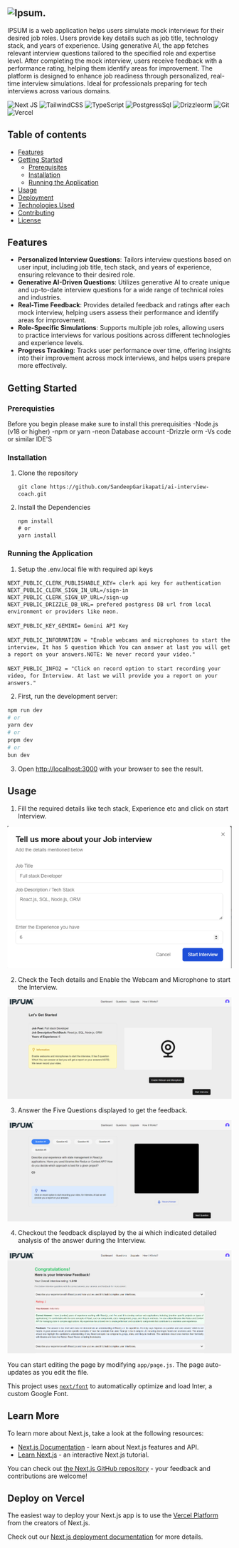 ## ![Ipsum](https://img.logoipsum.com/311.svg).

IPSUM is a web application helps users simulate mock interviews for their desired job roles. Users provide key details such as job title, technology stack, and years of experience. Using generative AI, the app fetches relevant interview questions tailored to the specified role and expertise level. After completing the mock interview, users receive feedback with a performance rating, helping them identify areas for improvement. The platform is designed to enhance job readiness through personalized, real-time interview simulations. Ideal for professionals preparing for tech interviews across various domains.

![Next JS](https://img.shields.io/badge/Next-black?style=for-the-badge&logo=next.js&logoColor=white) ![TailwindCSS](https://img.shields.io/badge/tailwindcss-%2338B2AC.svg?style=for-the-badge&logo=tailwind-css&logoColor=white) ![TypeScript](https://img.shields.io/badge/typescript-%23007ACC.svg?style=for-the-badge&logo=typescript&logoColor=white) ![PostgressSql](https://img.shields.io/badge/PostgreSQL-316192?style=for-the-badge&logo=postgresql&logoColor=white) ![Drizzleorm](https://img.shields.io/badge/drizzle-C5F74F?style=for-the-badge&logo=drizzle&logoColor=black) ![Git](https://img.shields.io/badge/git-%23F05033.svg?style=for-the-badge&logo=git&logoColor=white) ![Vercel](https://img.shields.io/badge/vercel-%23000000.svg?style=for-the-badge&logo=vercel&logoColor=white) 

## Table of contents
- [Features](#features)
- [Getting Started](#getting-started)
  - [Prerequisites](#prerequisites)
  - [Installation](#installation)
  - [Running the Application](#running-the-application)
- [Usage](#usage)
- [Deployment](#deployment)
- [Technologies Used](#technologies-used)
- [Contributing](#contributing)
- [License](#license)

## Features
- **Personalized Interview Questions**: Tailors interview questions based on user input, including job title, tech stack, and years of experience, ensuring relevance to their desired role.
- **Generative AI-Driven Questions**: Utilizes generative AI to create unique and up-to-date interview questions for a wide range of technical roles and industries.
- **Real-Time Feedback**: Provides detailed feedback and ratings after each mock interview, helping users assess their performance and identify areas for improvement.
- **Role-Specific Simulations**: Supports multiple job roles, allowing users to practice interviews for various positions across different technologies and experience levels.
- **Progress Tracking**: Tracks user performance over time, offering insights into their improvement across mock interviews, and helps users prepare more effectively.

## Getting Started

### Prerequisties
Before you begin please make sure to install this prerequisities
-Node.js (v18 or higher)
-npm or yarn
-neon Database account
-Drizzle orm
-Vs code or similar IDE'S

### Installation
1. Clone the repository
   ```
   git clone https://github.com/SandeepGarikapati/ai-interview-coach.git

   ```
2. Install the Dependencies
   ```
   npm install
   # or
   yarn install

   ```

### Running the Application
1. Setup the .env.local file with required api keys

```env
NEXT_PUBLIC_CLERK_PUBLISHABLE_KEY= clerk api key for authentication
NEXT_PUBLIC_CLERK_SIGN_IN_URL=/sign-in
NEXT_PUBLIC_CLERK_SIGN_UP_URL=/sign-up
NEXT_PUBLIC_DRIZZLE_DB_URL= prefered postgress DB url from local environment or providers like neon.

NEXT_PUBLIC_KEY_GEMINI= Gemini API Key

NEXT_PUBLIC_INFORMATION = "Enable webcams and microphones to start the interview, It has 5 question Which You can answer at last you will get a report on your answers.NOTE: We never record your video."

NEXT_PUBLIC_INFO2 = "Click on record option to start recording your video, for Interview. At last we will provide you a report on your answers."
```

2. First, run the development server:

```bash
npm run dev
# or
yarn dev
# or
pnpm dev
# or
bun dev
```

3. Open [http://localhost:3000](http://localhost:3000) with your browser to see the result.

## Usage

1. Fill the required details like tech stack, Experience etc and click on start Interview.
   
![Image stating how to enter the tech details](howtoenterdetails.png)

2. Check the Tech details and Enable the Webcam and Microphone to start the Interview.

![Image stating how to enable webcam and microphone](enablemicrophoneandwebcam.png)

3. Answer the Five Questions displayed to get the feedback.

![image stating how to answer the interview](Interview_page.png)

4. Checkout the feedback displayed by the ai which indicated detailed analysis of the answer during the Interview.

![image stating the feedback of the interview](feedback_page.png)

You can start editing the page by modifying `app/page.js`. The page auto-updates as you edit the file.

This project uses [`next/font`](https://nextjs.org/docs/basic-features/font-optimization) to automatically optimize and load Inter, a custom Google Font.

## Learn More

To learn more about Next.js, take a look at the following resources:

- [Next.js Documentation](https://nextjs.org/docs) - learn about Next.js features and API.
- [Learn Next.js](https://nextjs.org/learn) - an interactive Next.js tutorial.

You can check out [the Next.js GitHub repository](https://github.com/vercel/next.js/) - your feedback and contributions are welcome!

## Deploy on Vercel

The easiest way to deploy your Next.js app is to use the [Vercel Platform](https://vercel.com/new?utm_medium=default-template&filter=next.js&utm_source=create-next-app&utm_campaign=create-next-app-readme) from the creators of Next.js.

Check out our [Next.js deployment documentation](https://nextjs.org/docs/deployment) for more details.

